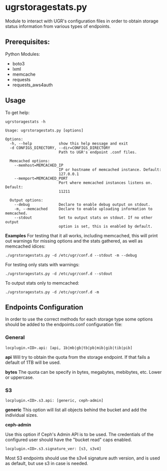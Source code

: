 # ugrstoragestats.py

Module to interact with UGR's configuration files in order to obtain
storage status information from various types of endpoints.

## Prerequisites:
Python Modules:
- boto3
- lxml
- memcache
- requests
- requests_aws4auth

## Usage
To get help:
```
ugrstoragestats -h

Usage: ugrstoragestats.py [options]

Options:
  -h, --help            show this help message and exit
  -d CONFIGS_DIRECTORY, --dir=CONFIGS_DIRECTORY
                        Path to UGR's endpoint .conf files.

  Memcached options:
    --memhost=MEMCACHED_IP
                        IP or hostname of memcached instance. Default:
                        127.0.0.1
    --memport=MEMCACHED_PORT
                        Port where memcached instances listens on. Default:
                        11211

  Output options:
    --debug             Declare to enable debug output on stdout.
    -m, --memcached     Declare to enable uploading information to memcached.
    --stdout            Set to output stats on stdout. If no other output
                        option is set, this is enabled by default.
```

**Examples**
For testing that it all works, including memcached, this will print out warnings
for missing options and the stats gathered, as well as memcached idices:
```
./ugrstoragestats.py -d /etc/ugr/conf.d --stdout -m --debug
```

For testing only stats with warnings:
```
./ugrstoragestats.py -d /etc/ugr/conf.d --stdout
```

To output stats only to memcached:
```
./ugrstoragestats.py -d /etc/ugr/conf.d -m
```


## Endpoints Configuration

In order to use the correct methods for each storage type some options should
be added to the endpoints.conf configuration file:

### General

```
locplugin.<ID>.api: [api, 1b|mb|gb|tb|pb|mib|gib|tib|pib]
```

**api**
Will try to obtain the quota from the storage endpoint. If that fails a default
of 1TB will be used.

**bytes**
The quota can be specify in bytes, megabytes, mebibytes, etc. Lower or uppercase.

### S3
```
locplugin.<ID>.s3.api: [generic, ceph-admin]
```

**generic**
This option will list all objects behind the bucket and add the individual
sizes.

**ceph-admin**

Use this option if Ceph's Admin API is to be used. The credentials of the
configured user should have the "bucket read" caps enabled.

```
locplugin.<ID>.s3.signature_ver: [s3, s3v4]
```
Most S3 endpoints should use the s3v4 signature auth version, and is used as
default, but use s3 in case is needed.
